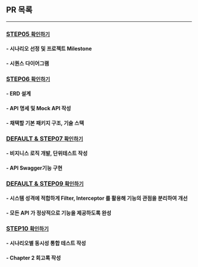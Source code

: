 ## PR 목록

---

### [STEP05 `확인하기`](https://github.com/NohYeongO/e-commerce_HH/pull/8)
#### - 시나리오 선정 및 프로젝트 Milestone
#### - 시퀀스 다이어그램

### [STEP06 `확인하기`](https://github.com/NohYeongO/e-commerce_HH/pull/10)
#### - ERD 설계  
#### - API 명세 및 Mock API 작성
#### - 채택할 기본 패키지 구조, 기술 스택

### [DEFAULT & STEP07 `확인하기`](https://github.com/NohYeongO/e-commerce_HH/pull/12)
#### - 비지니스 로직 개발, 단위테스트 작성
#### - API Swagger기능 구현

### [DEFAULT & STEP09 `확인하기`](https://github.com/NohYeongO/e-commerce_HH/pull/14)
#### - 시스템 성격에 적합하게 Filter, Interceptor 를 활용해 기능의 관점을 분리하여 개선
#### - 모든 API 가 정상적으로 기능을 제공하도록 완성

### [STEP10 `확인하기`](https://github.com/NohYeongO/e-commerce_HH/pull/15)
#### - 시나리오별 동시성 통합 테스트 작성
#### - Chapter 2 회고록 작성
